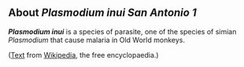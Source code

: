 About *Plasmodium inui San Antonio 1* 
-------------------------------------



***Plasmodium inui*** is a species of parasite, one of the species of
simian *Plasmodium* that cause malaria in Old World monkeys.

([Text](http://en.wikipedia.org/wiki/Plasmodium_inui) from
[Wikipedia](http://en.wikipedia.org/), the free encyclopaedia.)
